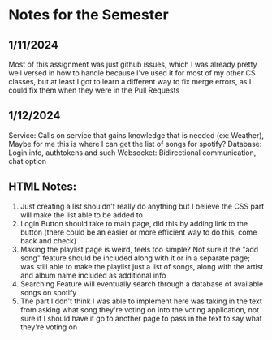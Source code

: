 # Notes for the Semester

## 1/11/2024
Most of this assignment was just github issues, which I was already pretty well versed in how to handle because I've used it for most of my other CS classes, but at least I got to learn a different way to fix merge errors, as I could fix them when they were in the Pull Requests

## 1/12/2024
Service: Calls on service that gains knowledge that is needed (ex: Weather), Maybe for me this is where I can get the list of songs for spotify?
Database: Login info, authtokens and such
Websocket: Bidirectional communication, chat option

## HTML Notes:
1. Just creating a list shouldn't really do anything but I believe the CSS part will make the list able to be added to 
2. Login Button should take to main page, did this by adding link to the button (there could be an easier or more efficient way to do this, come back and check)
3. Making the playlist page is weird, feels too simple? Not sure if the "add song" feature should be included along with it or in a separate page; was still able to make the playlist just a list of songs, along with the artist and album name included as additional info
4. Searching Feature will eventually search through a database of available songs on spotify
5. The part I don't think I was able to implement here was taking in the text from asking what song they're voting on into the voting application, not sure if I should have it go to another page to pass in the text to say what they're voting on
